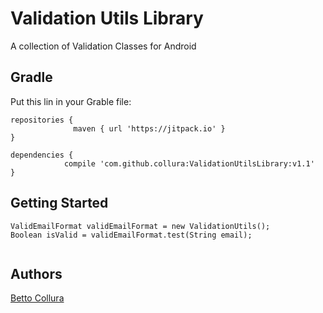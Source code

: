 # Validation Utils Library

A collection of Validation Classes for Android

## Gradle

Put this lin in your Grable file:

```
repositories {   
              maven { url 'https://jitpack.io' }
}

dependencies {
	        compile 'com.github.collura:ValidationUtilsLibrary:v1.1'
}
```

## Getting Started

```
ValidEmailFormat validEmailFormat = new ValidationUtils();
Boolean isValid = validEmailFormat.test(String email);
	
```

## Authors

[Betto Collura](https://github.com/collura)
